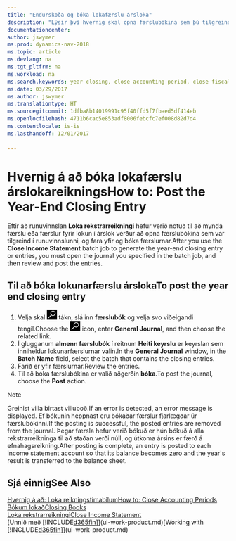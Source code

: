 ```yaml
---
title: "Endurskoða og bóka lokafærslu ársloka"
description: "Lýsir því hvernig skal opna færslubókina sem þú tilgreindir í runuvinnslunni Loka rekstrarreikningi, og svo endurskoða og bóka lokafærslu ársloka."
documentationcenter: 
author: jswymer
ms.prod: dynamics-nav-2018
ms.topic: article
ms.devlang: na
ms.tgt_pltfrm: na
ms.workload: na
ms.search.keywords: year closing, close accounting period, close fiscal year, bank account detailed trial balance
ms.date: 03/29/2017
ms.author: jswymer
ms.translationtype: HT
ms.sourcegitcommit: 1dfba8b14019991c95f40ffd5f7fbaed5df414eb
ms.openlocfilehash: 4711b6cac5e853adf8006febcfc7ef008d82d7d4
ms.contentlocale: is-is
ms.lasthandoff: 12/01/2017

---
```

# <a name="how-to-post-the-year-end-closing-entry"></a><span data-ttu-id="6f23c-103">Hvernig á að bóka lokafærslu árslokareiknings</span><span class="sxs-lookup"><span data-stu-id="6f23c-103">How to: Post the Year-End Closing Entry</span></span>
<span data-ttu-id="6f23c-104">Eftir að runuvinnslan **Loka rekstrarreikningi** hefur verið notuð til að mynda færslu eða færslur fyrir lokun í árslok verður að opna færslubókina sem var tilgreind í runuvinnslunni,  og fara yfir og bóka færslurnar.</span><span class="sxs-lookup"><span data-stu-id="6f23c-104">After you use the **Close Income Statement** batch job to generate the year-end closing entry or entries, you must open the journal you specified in the batch job, and then review and post the entries.</span></span>

## <a name="to-post-the-year-end-closing-entry"></a><span data-ttu-id="6f23c-105">Til að bóka lokunarfærslu ársloka</span><span class="sxs-lookup"><span data-stu-id="6f23c-105">To post the year end closing entry</span></span>
1. <span data-ttu-id="6f23c-106">Velja skal ![Leit að síðu eða skýrslu](media/ui-search/search_small.png "Leit að síðu eða skýrslu táknið") tákn, slá inn **færslubók** og velja svo viðeigandi tengil.</span><span class="sxs-lookup"><span data-stu-id="6f23c-106">Choose the ![Search for Page or Report](media/ui-search/search_small.png "Search for Page or Report icon") icon, enter **General Journal**, and then choose the related link.</span></span>
2. <span data-ttu-id="6f23c-107">Í glugganum **almenn færslubók** í reitnum **Heiti keyrslu** er keyrslan sem inniheldur lokunarfærslurnar valin.</span><span class="sxs-lookup"><span data-stu-id="6f23c-107">In the **General Journal** window, in the **Batch Name** field, select the batch that contains the closing entries.</span></span>
3. <span data-ttu-id="6f23c-108">Farið er yfir færslurnar.</span><span class="sxs-lookup"><span data-stu-id="6f23c-108">Review the entries.</span></span>
4. <span data-ttu-id="6f23c-109">Til að bóka færslubókina er valið aðgerðin **bóka**.</span><span class="sxs-lookup"><span data-stu-id="6f23c-109">To post the journal, choose the **Post** action.</span></span>

> [!NOTE]  
>   <span data-ttu-id="6f23c-110">Greinist villa birtast villuboð.</span><span class="sxs-lookup"><span data-stu-id="6f23c-110">If an error is detected, an error message is displayed.</span></span> <span data-ttu-id="6f23c-111">Ef bókunin heppnast eru bókaðar færslur fjarlægðar úr færslubókinni.</span><span class="sxs-lookup"><span data-stu-id="6f23c-111">If the posting is successful, the posted entries are removed from the journal.</span></span> <span data-ttu-id="6f23c-112">Þegar færsla hefur verið bókuð er hún bókuð á alla rekstrarreikninga til að staðan verði núll, og útkoma ársins er færð á efnahagsreikning.</span><span class="sxs-lookup"><span data-stu-id="6f23c-112">After posting is complete, an entry is posted to each income statement account so that its balance becomes zero and the year's result is transferred to the balance sheet.</span></span>

## <a name="see-also"></a><span data-ttu-id="6f23c-113">Sjá einnig</span><span class="sxs-lookup"><span data-stu-id="6f23c-113">See Also</span></span>
[<span data-ttu-id="6f23c-114">Hvernig á að: Loka reikningstímabilum</span><span class="sxs-lookup"><span data-stu-id="6f23c-114">How to: Close Accounting Periods</span></span>](year-close-account-periods.md)  
[<span data-ttu-id="6f23c-115">Bókum lokað</span><span class="sxs-lookup"><span data-stu-id="6f23c-115">Closing Books</span></span>](year-close-books.md)  
[<span data-ttu-id="6f23c-116">Loka rekstrarreikningi</span><span class="sxs-lookup"><span data-stu-id="6f23c-116">Close Income Statement</span></span>](year-close-income-statement.md)  
<span data-ttu-id="6f23c-117">[Unnið með [!INCLUDE[d365fin](includes/d365fin_md.md)]](ui-work-product.md)</span><span class="sxs-lookup"><span data-stu-id="6f23c-117">[Working with [!INCLUDE[d365fin](includes/d365fin_md.md)]](ui-work-product.md)</span></span>


